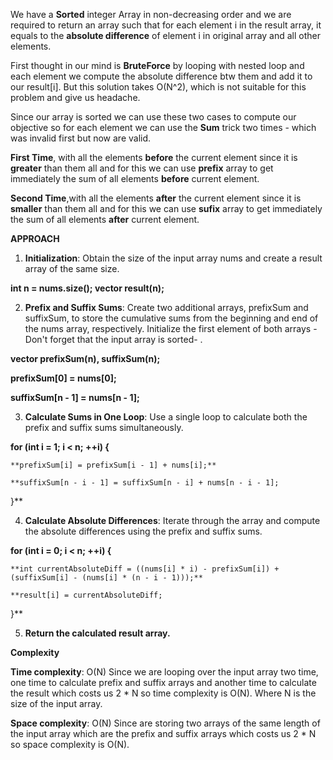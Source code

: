​We have a **Sorted** integer Array in non-decreasing order and we are required to return an array such that for each element i in the result array, it equals to the **absolute difference** of element i in original array and all other elements.

First thought in our mind is **BruteForce** by looping with nested loop and each element we compute the absolute difference btw them and add it to our result[i].
But this solution takes O(N^2), which is not suitable for this problem and give us headache.

Since our array is sorted we can use these two cases to compute our objective so for each element we can use the **Sum** trick two times - which was invalid first but now are valid.

**First Time**, with all the elements **before** the current element since it is **greater** than them all and for this we can use **prefix** array to get immediately the sum of all elements **before** current element.

**Second Time**,with all the elements **after** the current element since it is **smaller** than them all and for this we can use **sufix** array to get immediately the sum of all elements **after** current element. 

**APPROACH**
1. **Initialization**: Obtain the size of the input array nums and create a result array of the same size.
 
**int n = nums.size();
vector<int> result(n);**

2. **Prefix and Suffix Sums**: Create two additional arrays, prefixSum and suffixSum, to store the cumulative sums from the beginning and end of the nums array, respectively. Initialize the first element of both arrays -Don't forget that the input array is sorted- .
 
**vector<int> prefixSum(n), suffixSum(n);**

**prefixSum[0] = nums[0];**

**suffixSum[n - 1] = nums[n - 1];**


3. **Calculate Sums in One Loop**: Use a single loop to calculate both the prefix and suffix sums simultaneously.
 
**for (int i = 1; i < n; ++i) {**

    **prefixSum[i] = prefixSum[i - 1] + nums[i];**
   
    **suffixSum[n - i - 1] = suffixSum[n - i] + nums[n - i - 1];
}**


4. **Calculate Absolute Differences**: Iterate through the array and compute the absolute differences using the prefix and suffix sums.
   
**for (int i = 0; i < n; ++i) {**

    **int currentAbsoluteDiff = ((nums[i] * i) - prefixSum[i]) + (suffixSum[i] - (nums[i] * (n - i - 1)));**
    
    **result[i] = currentAbsoluteDiff;
}**


5. **Return the calculated result array.**

 
**Complexity**

**Time complexity**: O(N)
Since we are looping over the input array two time, one time to calculate prefix and suffix arrays and another time to calculate the result which costs us 2 * N so time complexity is O(N).
Where N is the size of the input array.

**Space complexity**: O(N)
Since are storing two arrays of the same length of the input array which are the prefix and suffix arrays which costs us 2 * N so space complexity is O(N).
